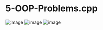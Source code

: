 # 5-OOP-Problems.cpp
![image](https://user-images.githubusercontent.com/96992475/147889264-64729ce0-df7c-4ac8-9c03-2138441a307c.png)
![image](https://user-images.githubusercontent.com/96992475/147889267-3dc65434-4230-4f14-a3f0-c0a483b7f86e.png)
![image](https://user-images.githubusercontent.com/96992475/147889274-c8c5a0a1-0e29-4e1b-8367-2dccfa4a86cc.png)
